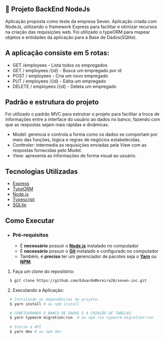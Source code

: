 ## :bookmark: Projeto BackEnd NodeJs

Aplicação proposta como teste da empresa Seven.
Aplicação criada com NodeJs, utilizando o framework Express para facilitar e otimizar recursos na criação das requisições web.
Foi utilizado o typeORM para mapear objetos e entidades da aplicação para a Base de Dados(SQlite).

## A aplicação consiste em 5 rotas:

- GET /employees - Lista todos os empregados
- GET / employees /{id} - Busca um empregado por id
- POST / employees - Cria um novo empregado
- PUT / employees /{id} - Edita um empregado
- DELETE / employees /{id} - Deleta um empregado

## Padrão e estrutura do projeto

Foi utilizado o padrão MVC para estrutrar o projeto para facilitar a 
troca de informações entre a interface do usuário ao dados no banco, 
fazendo com que as respostas sejam mais rápidas e dinâmicas.

- Model: gerencia e controla a forma como os dados se comportam por meio das funções, lógica e regras de negócios estabelecidas. 
- Conttroler: intermedia as requisições enviadas pela View com as respostas fornecidas pelo Model.
- View: apresenta as informações de forma visual ao usuário.


## Tecnologias Utilizadas

-  [Express](https://expressjs.com/)
-  [TypeORM](http://knexjs.org/)
-  [Node.js](https://nodejs.org/en/)
-  [Typescript](https://www.typescriptlang.org/)
-  [SQLite](https://www.sqlite.org/)

## Como Executar

- ### **Pré-requisitos**

  - É **necessário** possuir o **[Node.js](https://nodejs.org/en/)** instalado no computador
  - É **necessário** possuir o **[Git](https://git-scm.com/)** instalado e configurado no computador
  - Também, é **preciso** ter um gerenciador de pacotes seja o **[Yarn](https://yarnpkg.com/)** ou **[NPM](https://www.npmjs.com/)**.

1. Faça um clone do repositório:

```sh
  $ git clone https://github.com/EduardoMoreira26/seven-inc.git
```

2. Executando a Aplicação:

```sh
  # Instalando as dependências do projeto.
  $ yarn install # ou npm install

  # CONFIGURANDO O BANCO DE DADOS E A CRIAÇÃO DE TABELAS.
  $ yarn typeorm migration:run  # ou npm run typeorm migration:run 
  
  # Inicie a API
  $ yarn dev # ou npm dev
```
